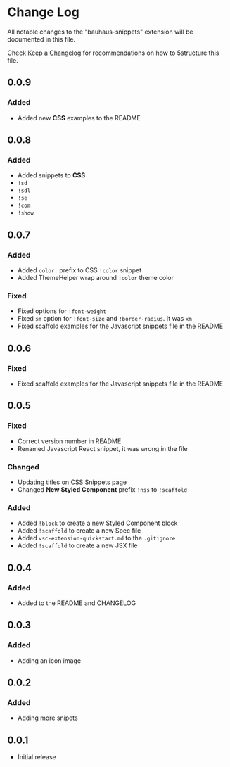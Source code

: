 # Change Log

All notable changes to the "bauhaus-snippets" extension will be documented in this file.

Check [Keep a Changelog](http://keepachangelog.com/) for recommendations on how to 5structure this file.

## 0.0.9

### Added

- Added new **CSS** examples to the README

## 0.0.8

### Added

- Added snippets to **CSS**
 - `!sd`
 - `!sdl`
 - `!se`
 - `!com`
 - `!show`

## 0.0.7

### Added

- Added `color:` prefix to CSS `!color` snippet
- Added ThemeHelper wrap around `!color` theme color

### Fixed

- Fixed options for `!font-weight`
- Fixed `sm` option for `!font-size` and  `!border-radius`. It was `xm`
- Fixed scaffold examples for the Javascript snippets file in the README

## 0.0.6

### Fixed

- Fixed scaffold examples for the Javascript snippets file in the README

## 0.0.5

### Fixed

- Correct version number in README
- Renamed Javascript React snippet, it was wrong in the file

### Changed

- Updating titles on CSS Snippets page
- Changed **New Styled Component** prefix `!nss` to `!scaffold`

### Added

- Added `!block` to create a new Styled Component block
- Added `!scaffold` to create a new Spec file
- Added `vsc-extension-quickstart.md` to the `.gitignore`
- Added `!scaffold` to create a new JSX file

## 0.0.4

### Added

- Added to the README and CHANGELOG

## 0.0.3

### Added

- Adding an icon image

## 0.0.2

### Added

- Adding more snipets

## 0.0.1

- Initial release